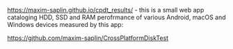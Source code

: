 https://maxim-saplin.github.io/cpdt_results/ - this is a small web app cataloging HDD, SSD and RAM perofrmance of various Android, macOS and Windows devices measured by this app:

https://github.com/maxim-saplin/CrossPlatformDiskTest

